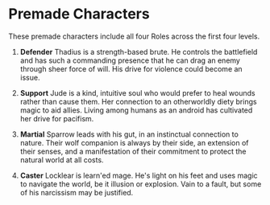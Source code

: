 # Premade Characters

These premade characters include all four Roles across the first four levels. 

1. **Defender** Thadius is a strength-based brute. He controls the battlefield and has
such a commanding presence that he can drag an enemy through sheer force of will. His
drive for violence could become an issue.

2. **Support** Jude is a kind, intuitive soul who would prefer to heal wounds rather 
than cause them. Her connection to an otherworldly diety brings magic to aid allies. 
Living among humans as an android has cultivated her drive for pacifism.

3. **Martial** Sparrow leads with his gut, in an instinctual connection to nature. Their
wolf companion is always by their side, an extension of their senses, and a 
manifestation of their commitment to protect the natural world at all costs.

4. **Caster** Locklear is learn'ed mage. He's light on his feet and uses magic to 
navigate the world, be it illusion or explosion. Vain to a fault, but some of his 
narcissism may be justified.
